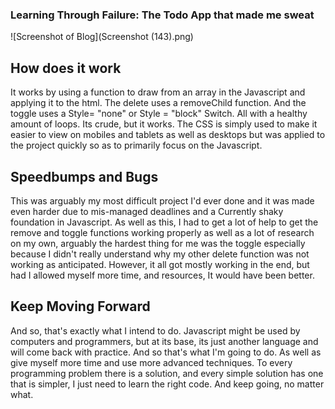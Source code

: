 ### Learning Through Failure: The Todo App that made me sweat

![Screenshot of Blog](Screenshot (143).png)

## How does it work
It works by using a function to draw from an array in the Javascript and applying it to the html. The delete uses a removeChild function. And the toggle uses a Style= "none" or Style = "block" Switch. All with a healthy amount of loops. Its crude, but it works. The CSS is simply used to make it easier to view on mobiles and tablets as well as desktops but was applied to the project quickly so as to primarily focus on the Javascript.

## Speedbumps and Bugs
This was arguably my most difficult project I'd ever done and it was made even harder due to mis-managed deadlines and a Currently shaky foundation in Javascript. As well as this, I had to get a lot of help to get the remove and toggle functions working properly as well as a lot of research on my own, arguably the hardest thing for me was the toggle especially because I didn't really understand why my other delete function was not working as anticipated. However, it all got mostly working in the end, but had I allowed myself more time, and resources, It would have been better. 

## Keep Moving Forward
And so, that's exactly what I intend to do. Javascript might be used by computers and programmers, but at its base, its just another language and will come back with practice. And so that's what I'm going to do. As well as give myself more time and use more advanced techniques. To every programming problem there is a solution, and every simple solution has one that is simpler, I just need to learn the right code. And keep going, no matter what.
